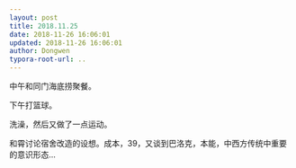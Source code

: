 ```yaml
---
layout: post
title: 2018.11.25
date: 2018-11-26 16:06:01
updated: 2018-11-26 16:06:01
author: Dongwen
typora-root-url: ..
---
```




中午和同门海底捞聚餐。

下午打篮球。

洗澡，然后又做了一点运动。

和霄讨论宿舍改造的设想。成本，39，又谈到巴洛克，本能，中西方传统中重要的意识形态...
